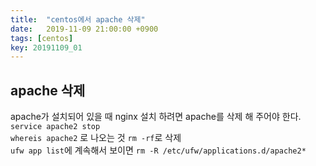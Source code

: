 ```yaml
---
title:  "centos에서 apache 삭제"
date:   2019-11-09 21:00:00 +0900
tags: [centos]
key: 20191109_01
---
```


## apache 삭제

apache가 설치되어 있을 때 nginx 설치 하려면 apache를 삭제 해 주어야 한다.  
`service apache2 stop`  
`whereis apache2` 로 나오는 것 `rm -rf`로 삭제  
`ufw app list`에 계속해서 보이면 `rm -R /etc/ufw/applications.d/apache2*`